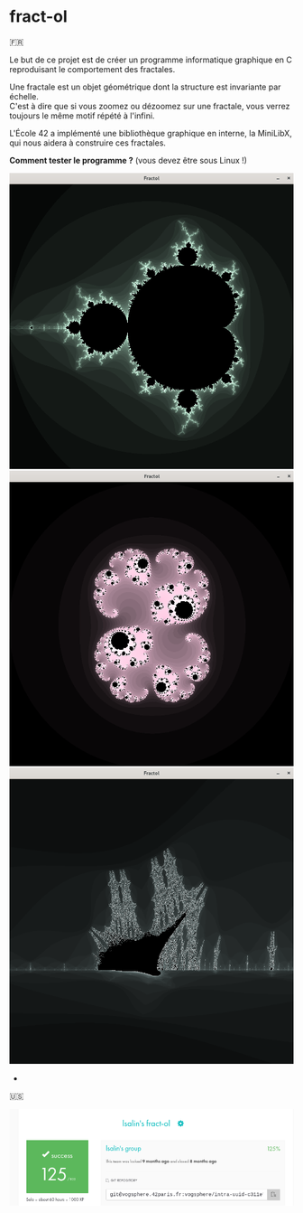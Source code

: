 # fract-ol

🇫🇷

Le but de ce projet est de créer un programme informatique graphique en C reproduisant le comportement des fractales.

Une fractale est un objet géométrique dont la structure est invariante par échelle.  
C'est à dire que si vous zoomez ou dézoomez sur une fractale, vous verrez toujours le même motif répété à l'infini.

L'École 42 a implémenté une bibliothèque graphique en interne, la MiniLibX, qui nous aidera à construire ces fractales.

__Comment tester le programme ?__ (vous devez être sous Linux !)


![Mandelbrot](mandelbrot.png)
![Julia](julia.png)
![BurningShip](burning_ship.png)


* 

🇺🇸



![Rating](rating.png)
